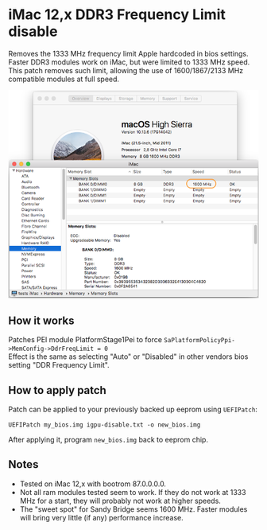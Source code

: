 # iMac 12,x DDR3 Frequency Limit disable

Removes the 1333 MHz frequency limit Apple hardcoded in bios settings.  
Faster DDR3 modules work on iMac, but were limited to 1333 MHz speed.  
This patch removes such limit, allowing the use of 1600/1867/2133 MHz compatible modules at full speed.

![](../images/ddr3_1600.png)

## How it works

Patches PEI module PlatformStage1Pei to force `SaPlatformPolicyPpi->MemConfig->DdrFreqLimit = 0`  
Effect is the same as selecting "Auto" or "Disabled" in other vendors bios setting "DDR Frequency Limit".

## How to apply patch

Patch can be applied to your previously backed up eeprom using ``UEFIPatch``:

```
UEFIPatch my_bios.img igpu-disable.txt -o new_bios.img
```

After applying it, program ``new_bios.img`` back to eeprom chip.   

## Notes

- Tested on iMac 12,x with bootrom 87.0.0.0.0.
- Not all ram modules tested seem to work. If they do not work at 1333 MHz for a start, they will probably not work at higher speeds.
- The "sweet spot" for Sandy Bridge seems 1600 MHz. Faster modules will bring very little (if any) performance increase.
